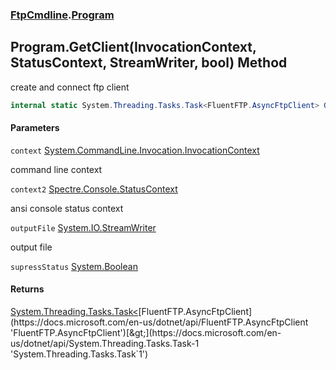 ### [FtpCmdline](FtpCmdline.md 'FtpCmdline').[Program](Program.md 'FtpCmdline.Program')

## Program.GetClient(InvocationContext, StatusContext, StreamWriter, bool) Method

create and connect ftp client

```csharp
internal static System.Threading.Tasks.Task<FluentFTP.AsyncFtpClient> GetClient(System.CommandLine.Invocation.InvocationContext context, Spectre.Console.StatusContext context2, System.IO.StreamWriter? outputFile, bool supressStatus=false);
```
#### Parameters

<a name='FtpCmdline.Program.GetClient(System.CommandLine.Invocation.InvocationContext,Spectre.Console.StatusContext,System.IO.StreamWriter,bool).context'></a>

`context` [System.CommandLine.Invocation.InvocationContext](https://docs.microsoft.com/en-us/dotnet/api/System.CommandLine.Invocation.InvocationContext 'System.CommandLine.Invocation.InvocationContext')

command line context

<a name='FtpCmdline.Program.GetClient(System.CommandLine.Invocation.InvocationContext,Spectre.Console.StatusContext,System.IO.StreamWriter,bool).context2'></a>

`context2` [Spectre.Console.StatusContext](https://docs.microsoft.com/en-us/dotnet/api/Spectre.Console.StatusContext 'Spectre.Console.StatusContext')

ansi console status context

<a name='FtpCmdline.Program.GetClient(System.CommandLine.Invocation.InvocationContext,Spectre.Console.StatusContext,System.IO.StreamWriter,bool).outputFile'></a>

`outputFile` [System.IO.StreamWriter](https://docs.microsoft.com/en-us/dotnet/api/System.IO.StreamWriter 'System.IO.StreamWriter')

output file

<a name='FtpCmdline.Program.GetClient(System.CommandLine.Invocation.InvocationContext,Spectre.Console.StatusContext,System.IO.StreamWriter,bool).supressStatus'></a>

`supressStatus` [System.Boolean](https://docs.microsoft.com/en-us/dotnet/api/System.Boolean 'System.Boolean')

#### Returns
[System.Threading.Tasks.Task&lt;](https://docs.microsoft.com/en-us/dotnet/api/System.Threading.Tasks.Task-1 'System.Threading.Tasks.Task`1')[FluentFTP.AsyncFtpClient](https://docs.microsoft.com/en-us/dotnet/api/FluentFTP.AsyncFtpClient 'FluentFTP.AsyncFtpClient')[&gt;](https://docs.microsoft.com/en-us/dotnet/api/System.Threading.Tasks.Task-1 'System.Threading.Tasks.Task`1')